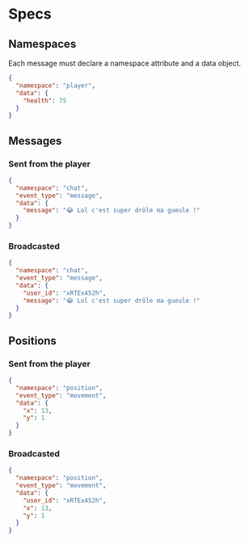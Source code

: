# Specs

## Namespaces
Each message must declare a namespace attribute and a data object.
```json
{
  "namespace": "player",
  "data": {
    "health": 75
  }
}
```

## Messages

### Sent from the player
```json
{
  "namespace": "chat",
  "event_type": "message",
  "data": {
    "message": "😂 Lol c'est super drôle ma gueule !"
  }
}
```

### Broadcasted
```json
{
  "namespace": "chat",
  "event_type": "message",
  "data": {
    "user_id": "xRTEx452h",
    "message": "😂 Lol c'est super drôle ma gueule !"
  }
}

```

## Positions

### Sent from the player
```json
{
  "namespace": "position",
  "event_type": "movement",
  "data": {
    "x": 13,
    "y": 1
  }
}
```

### Broadcasted
```json
{
  "namespace": "position",
  "event_type": "movement",
  "data": {
    "user_id": "xRTEx452h",
    "x": 13,
    "y": 1
  }
}

```
